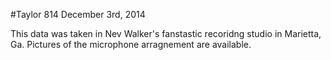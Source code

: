 #Taylor 814 December 3rd, 2014

This data was taken in Nev Walker's fanstastic recoridng studio in Marietta, Ga. Pictures of the microphone arragnement are available.